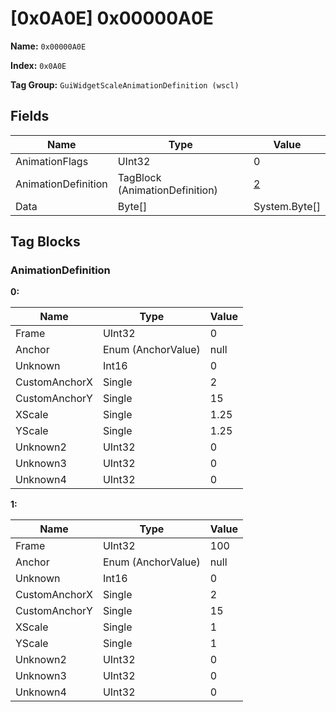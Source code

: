 # [0x0A0E] 0x00000A0E

**Name:** ```0x00000A0E```

**Index:** ```0x0A0E```

**Tag Group:** ```GuiWidgetScaleAnimationDefinition (wscl)```

## Fields

Name	| Type	| Value
---	|---	|---	|
AnimationFlags	|UInt32	|0
AnimationDefinition	|TagBlock (AnimationDefinition)	|[2](#animationdefinition)
Data	|Byte[]	|System.Byte[]


## Tag Blocks

### AnimationDefinition

**0:**

Name	| Type	| Value
---	|---	|---	|
Frame	|UInt32	|0
Anchor	|Enum (AnchorValue)	|null
Unknown	|Int16	|0
CustomAnchorX	|Single	|2
CustomAnchorY	|Single	|15
XScale	|Single	|1.25
YScale	|Single	|1.25
Unknown2	|UInt32	|0
Unknown3	|UInt32	|0
Unknown4	|UInt32	|0


**1:**

Name	| Type	| Value
---	|---	|---	|
Frame	|UInt32	|100
Anchor	|Enum (AnchorValue)	|null
Unknown	|Int16	|0
CustomAnchorX	|Single	|2
CustomAnchorY	|Single	|15
XScale	|Single	|1
YScale	|Single	|1
Unknown2	|UInt32	|0
Unknown3	|UInt32	|0
Unknown4	|UInt32	|0



